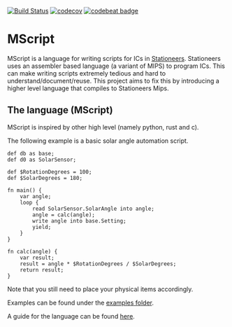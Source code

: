 [![Build Status](https://travis-ci.com/The127/MScript.svg?branch=master)](https://travis-ci.com/The127/MScript)
[![codecov](https://codecov.io/gh/The127/MScript/branch/master/graph/badge.svg)](https://codecov.io/gh/The127/MScript)
[![codebeat badge](https://codebeat.co/badges/e032e201-9cb4-4c9d-91b9-07fbc0b0bab9)](https://codebeat.co/projects/github-com-the127-mscript-master)

MScript
=======

MScript is a language for writing scripts for ICs in [Stationeers](https://store.steampowered.com/app/544550/Stationeers/).
Stationeers uses an assembler based language (a variant of MIPS) to program ICs.
This can make writing scripts extremely tedious and hard to understand/document/reuse.
This project aims to fix this by introducing a higher level language that compiles to Stationeers Mips.


The language (MScript)
----------------------

MScript is inspired by other high level (namely python, rust and c).

The following example is a basic solar angle automation script.
```
def db as base;
def d0 as SolarSensor;

def $RotationDegrees = 100;
def $SolarDegrees = 180;

fn main() {
    var angle;
    loop {
        read SolarSensor.SolarAngle into angle;
        angle = calc(angle);
        write angle into base.Setting;
        yield;
    }
}

fn calc(angle) {
    var result;
    result = angle * $RotationDegrees / $SolarDegrees;
    return result;
}
```
Note that you still need to place your physical items accordingly.

Examples can be found under the [examples folder](https://github.com/The127/MScript/tree/master/examples).

A guide for the language can be found [here](https://docs.google.com/document/d/1M8d57R9WbtqjTNA2tzuSM31L_ZZOvkGa2NnwqqJ3Cwk/edit?usp=sharing).
